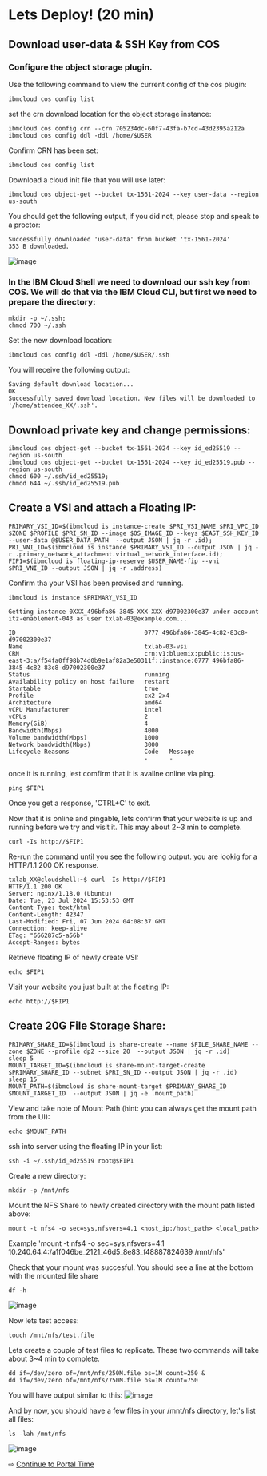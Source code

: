 # Lets Deploy! (20 min)




## Download user-data & SSH Key from COS

### Configure the object storage plugin.

Use the following command to view the current config of the cos plugin:

~~~
ibmcloud cos config list
~~~

set the crn download location for the object storage instance:

~~~
ibmcloud cos config crn --crn 705234dc-60f7-43fa-b7cd-43d2395a212a
ibmcloud cos config ddl -ddl /home/$USER
~~~

Confirm CRN has been set:

~~~
ibmcloud cos config list
~~~

Download a cloud init file that you will use later:

~~~
ibmcloud cos object-get --bucket tx-1561-2024 --key user-data --region us-south
~~~

You should get the following output, if you did not, please stop and speak to a proctor:

~~~
Successfully downloaded 'user-data' from bucket 'tx-1561-2024'
353 B downloaded.
~~~
![image](https://media.github.ibm.com/user/273685/files/56fc2050-f0de-45a2-b235-7d96e5c91675)

### In the IBM Cloud Shell we need to download our ssh key from COS.  We will do that via the IBM Cloud CLI, but first we need to prepare the directory:

~~~
mkdir -p ~/.ssh;
chmod 700 ~/.ssh
~~~

Set the new download location:
~~~
ibmcloud cos config ddl -ddl /home/$USER/.ssh
~~~

You will receive the following output:
~~~
Saving default download location...
OK
Successfully saved download location. New files will be downloaded to '/home/attendee_XX/.ssh'.
~~~

## Download private key and change permissions:
~~~
ibmcloud cos object-get --bucket tx-1561-2024 --key id_ed25519 --region us-south
ibmcloud cos object-get --bucket tx-1561-2024 --key id_ed25519.pub --region us-south
chmod 600 ~/.ssh/id_ed25519;
chmod 644 ~/.ssh/id_ed25519.pub
~~~


## Create a VSI and attach a Floating IP:
~~~
PRIMARY_VSI_ID=$(ibmcloud is instance-create $PRI_VSI_NAME $PRI_VPC_ID $ZONE $PROFILE $PRI_SN_ID --image $OS_IMAGE_ID --keys $EAST_SSH_KEY_ID --user-data @$USER_DATA_PATH  --output JSON | jq -r .id);
PRI_VNI_ID=$(ibmcloud is instance $PRIMARY_VSI_ID --output JSON | jq -r .primary_network_attachment.virtual_network_interface.id);
FIP1=$(ibmcloud is floating-ip-reserve $USER_NAME-fip --vni $PRI_VNI_ID --output JSON | jq -r .address)

~~~


Confirm tha your VSI has been provised and running.

~~~
ibmcloud is instance $PRIMARY_VSI_ID

~~~


~~~
Getting instance 0XXX_496bfa86-3845-XXX-XXX-d97002300e37 under account itz-enablement-043 as user txlab-03@example.com...
                                         
ID                                    0777_496bfa86-3845-4c82-83c8-d97002300e37   
Name                                  txlab-03-vsi   
CRN                                   crn:v1:bluemix:public:is:us-east-3:a/f54fa0ff98b74d0b9e1af82a3e50311f::instance:0777_496bfa86-3845-4c82-83c8-d97002300e37   
Status                                running   
Availability policy on host failure   restart   
Startable                             true   
Profile                               cx2-2x4   
Architecture                          amd64   
vCPU Manufacturer                     intel   
vCPUs                                 2   
Memory(GiB)                           4   
Bandwidth(Mbps)                       4000   
Volume bandwidth(Mbps)                1000   
Network bandwidth(Mbps)               3000   
Lifecycle Reasons                     Code   Message      
                                      -      -      

~~~




once it is running, lest comfirm that it is availne online via ping.

~~~
ping $FIP1

~~~
Once you get a response, 'CTRL+C' to exit.



Now that it is online and pingable, lets confirm that your website is up and running before we try and visit it.
This may about 2~3 min to complete.
~~~
curl -Is http://$FIP1

~~~
Re-run the command until you see the following output.  you are lookig for a HTTP/1.1 200 OK response.

~~~
txlab_XX@cloudshell:~$ curl -Is http://$FIP1
HTTP/1.1 200 OK
Server: nginx/1.18.0 (Ubuntu)
Date: Tue, 23 Jul 2024 15:53:53 GMT
Content-Type: text/html
Content-Length: 42347
Last-Modified: Fri, 07 Jun 2024 04:08:37 GMT
Connection: keep-alive
ETag: "666287c5-a56b"
Accept-Ranges: bytes
~~~



Retrieve floating IP of newly create VSI:
~~~
echo $FIP1

~~~

Visit your website you just built at the floating IP:

~~~
echo http://$FIP1
~~~



## Create 20G File Storage Share:
~~~
PRIMARY_SHARE_ID=$(ibmcloud is share-create --name $FILE_SHARE_NAME --zone $ZONE --profile dp2 --size 20  --output JSON | jq -r .id)
sleep 5
MOUNT_TARGET_ID=$(ibmcloud is share-mount-target-create $PRIMARY_SHARE_ID --subnet $PRI_SN_ID --output JSON | jq -r .id)
sleep 15
MOUNT_PATH=$(ibmcloud is share-mount-target $PRIMARY_SHARE_ID  $MOUNT_TARGET_ID  --output JSON | jq -e .mount_path)

~~~


View and take note of Mount Path (hint: you can always get the mount path from the UI):
~~~
echo $MOUNT_PATH
~~~

ssh into server using the floating IP in your list:
~~~
ssh -i ~/.ssh/id_ed25519 root@$FIP1
~~~

Create a new directory:
~~~
mkdir -p /mnt/nfs
~~~



Mount the NFS Share to newly created directory with the mount path listed above:
~~~
mount -t nfs4 -o sec=sys,nfsvers=4.1 <host_ip:/host_path> <local_path>

~~~ 
Example 'mount -t nfs4 -o sec=sys,nfsvers=4.1 10.240.64.4:/a1f046be_2121_46d5_8e83_f48887824639 /mnt/nfs'

Check that your mount was succesful. You should see a line at the bottom with the mounted file share
~~~
df -h

~~~

![image](https://media.github.ibm.com/user/273685/files/48ebc8b2-6097-4cb8-b1f4-8d0fb273e3da)


Now lets test access:
~~~
touch /mnt/nfs/test.file

~~~

Lets create a couple of test files to replicate. These two commands will take about 3~4 min to complete. 

~~~
dd if=/dev/zero of=/mnt/nfs/250M.file bs=1M count=250 &
dd if=/dev/zero of=/mnt/nfs/750M.file bs=1M count=750

~~~

You will have output similar to this:
![image](https://media.github.ibm.com/user/273685/files/ff02dfb1-865d-42e8-8030-83acde97c18f)

And by now, you should have a few files in your /mnt/nfs directory, let's list all files:
~~~
ls -lah /mnt/nfs
~~~

![image](https://media.github.ibm.com/user/273685/files/6fc1b286-508a-468b-8a82-7e5bec7ee384)



⇨ [Continue to Portal Time](30-portal-time.md)
